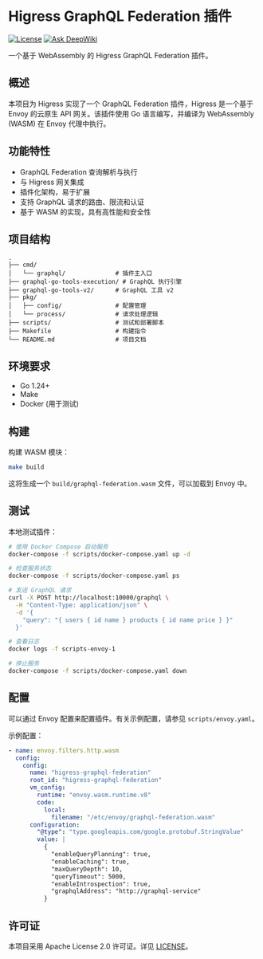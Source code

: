 # Higress GraphQL Federation 插件

[![License](https://img.shields.io/badge/license-Apache%202.0-blue.svg)](../LICENSE) 
[![Ask DeepWiki](https://deepwiki.com/badge.svg)](https://deepwiki.com/wundergraph/graphql-go-tools)


一个基于 WebAssembly 的 Higress GraphQL Federation 插件。

## 概述

本项目为 Higress 实现了一个 GraphQL Federation 插件，Higress 是一个基于 Envoy 的云原生 API 网关。该插件使用 Go 语言编写，并编译为 WebAssembly (WASM) 在 Envoy 代理中执行。

## 功能特性

- GraphQL Federation 查询解析与执行
- 与 Higress 网关集成
- 插件化架构，易于扩展
- 支持 GraphQL 请求的路由、限流和认证
- 基于 WASM 的实现，具有高性能和安全性

## 项目结构

```
.
├── cmd/
│   └── graphql/              # 插件主入口
├── graphql-go-tools-execution/ # GraphQL 执行引擎
├── graphql-go-tools-v2/      # GraphQL 工具 v2
├── pkg/
│   ├── config/               # 配置管理
│   └── process/              # 请求处理逻辑
├── scripts/                  # 测试和部署脚本
├── Makefile                  # 构建指令
└── README.md                 # 项目文档
```

## 环境要求

- Go 1.24+
- Make
- Docker (用于测试)

## 构建

构建 WASM 模块：

```bash
make build
```

这将生成一个 `build/graphql-federation.wasm` 文件，可以加载到 Envoy 中。

## 测试

本地测试插件：

```bash
# 使用 Docker Compose 启动服务
docker-compose -f scripts/docker-compose.yaml up -d

# 检查服务状态
docker-compose -f scripts/docker-compose.yaml ps

# 发送 GraphQL 请求
curl -X POST http://localhost:10000/graphql \
  -H "Content-Type: application/json" \
  -d '{
    "query": "{ users { id name } products { id name price } }"
  }'

# 查看日志
docker logs -f scripts-envoy-1

# 停止服务
docker-compose -f scripts/docker-compose.yaml down
```

## 配置

可以通过 Envoy 配置来配置插件。有关示例配置，请参见 `scripts/envoy.yaml`。

示例配置：
```yaml
- name: envoy.filters.http.wasm
  config:
    config:
      name: "higress-graphql-federation"
      root_id: "higress-graphql-federation"
      vm_config:
        runtime: "envoy.wasm.runtime.v8"
        code:
          local:
            filename: "/etc/envoy/graphql-federation.wasm"
      configuration:
        "@type": "type.googleapis.com/google.protobuf.StringValue"
        value: |
          {
            "enableQueryPlanning": true,
            "enableCaching": true,
            "maxQueryDepth": 10,
            "queryTimeout": 5000,
            "enableIntrospection": true,
            "graphqlAddress": "http://graphql-service"
          }
```

## 许可证

本项目采用 Apache License 2.0 许可证。详见 [LICENSE](../LICENSE)。